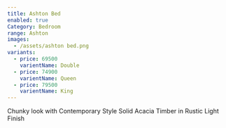 ```yaml
---
title: Ashton Bed
enabled: true
Category: Bedroom
range: Ashton
images:
  - /assets/ashton bed.png
variants:
  - price: 69500
    varientName: Double
  - price: 74900
    varientName: Queen
  - price: 79500
    varientName: King
---
```


Chunky look with Contemporary Style
Solid Acacia Timber in Rustic Light Finish
